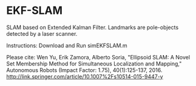 # EKF-SLAM

SLAM based on Extended Kalman Filter. 
Landmarks are pole-objects detected by a laser scanner. 

Instructions: Download and Run simEKFSLAM.m 

Please cite: 
Wen Yu, Erik Zamora, Alberto Soria, "Ellipsoid SLAM: A Novel Set Membership Method for Simultaneous Localization and Mapping," Autonomous Robots (Impact Factor: 1.75), 40(1):125-137, 2016. 
http://link.springer.com/article/10.1007%2Fs10514-015-9447-y

